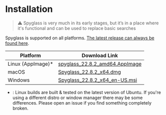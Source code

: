 # Installation

> ⚠️ Spyglass is very much in its early stages, but it’s in a place where it's
> functional and can be used to replace basic searches

Spyglass is supported on all platforms. [The latest release can always be found here][release-page].

| Platform          | Download Link |
| ----------------- | --------------------------------------------- |
| Linux (AppImage)* | [spyglass_22.8.2_amd64.AppImage][linux-link]  |
| macOS             | [Spyglass_22.8.2_x64.dmg][osx-link]           |
| Windows           | [Spyglass_22.8.2_x64_en-US.msi][windows-link] |


* : Linux builds are built & tested on the latest version of Ubuntu. If you're using
a different distro or window manager there may be some differences. Please open an issue
if you find something completely broken.

[release-page]: https://github.com/a5huynh/spyglass/releases
[linux-link]: https://github.com/a5huynh/spyglass/releases/download/v2022.8.2/spyglass_22.8.2_amd64.AppImage
[osx-link]: https://github.com/a5huynh/spyglass/releases/download/v2022.8.2/Spyglass_22.8.2_x64.dmg
[windows-link]: https://github.com/a5huynh/spyglass/releases/download/v2022.8.2/Spyglass_22.8.2_x64_en-US.msi